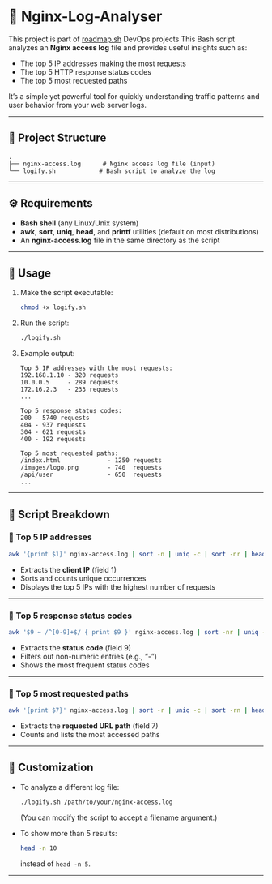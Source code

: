 # 🧾 Nginx-Log-Analyser

This project is part of [roadmap.sh](https://roadmap.sh/projects/nginx-log-analyser) DevOps projects
This Bash script analyzes an **Nginx access log** file and provides useful insights such as:
- The top 5 IP addresses making the most requests  
- The top 5 HTTP response status codes  
- The top 5 most requested paths  

It’s a simple yet powerful tool for quickly understanding traffic patterns and user behavior from your web server logs.

---

## 📂 Project Structure

```
.
├── nginx-access.log      # Nginx access log file (input)
└── logify.sh            # Bash script to analyze the log
```

---

## ⚙️ Requirements

- **Bash shell** (any Linux/Unix system)
- **awk**, **sort**, **uniq**, **head**, and **printf** utilities (default on most distributions)
- An **nginx-access.log** file in the same directory as the script

---

## 🚀 Usage

1. Make the script executable:
   ```bash
   chmod +x logify.sh
   ```

2. Run the script:
   ```bash
   ./logify.sh
   ```

3. Example output:
   ```
   Top 5 IP addresses with the most requests:
   192.168.1.10 - 320 requests
   10.0.0.5     - 289 requests
   172.16.2.3   - 233 requests
   ...

   Top 5 response status codes:
   200 - 5740 requests
   404 - 937 requests
   304 - 621 requests
   400 - 192 requests

   Top 5 most requested paths:
   /index.html             - 1250 requests
   /images/logo.png        - 740  requests
   /api/user               - 650  requests
   ...
   ```

---

## 🧠 Script Breakdown

### 🔹 Top 5 IP addresses
```bash
awk '{print $1}' nginx-access.log | sort -n | uniq -c | sort -nr | head -n 5
```
- Extracts the **client IP** (field 1)  
- Sorts and counts unique occurrences  
- Displays the top 5 IPs with the highest number of requests  

---

### 🔹 Top 5 response status codes
```bash
awk '$9 ~ /^[0-9]+$/ { print $9 }' nginx-access.log | sort -nr | uniq -c | sort -nr | head -n 5
```
- Extracts the **status code** (field 9)  
- Filters out non-numeric entries (e.g., “-”)  
- Shows the most frequent status codes  

---

### 🔹 Top 5 most requested paths
```bash
awk '{print $7}' nginx-access.log | sort -r | uniq -c | sort -rn | head -n 5
```
- Extracts the **requested URL path** (field 7)  
- Counts and lists the most accessed paths  

---

## 🧩 Customization

- To analyze a different log file:
  ```bash
  ./logify.sh /path/to/your/nginx-access.log
  ```
  (You can modify the script to accept a filename argument.)

- To show more than 5 results:
  ```bash
  head -n 10
  ```
  instead of `head -n 5`.

---


